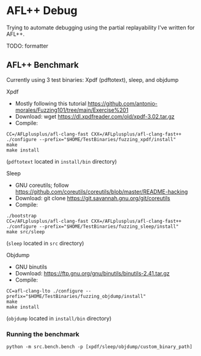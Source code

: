 # AFL++ Debug
Trying to automate debugging using the partial replayability I've written for AFL++.

TODO: formatter

## AFL++ Benchmark
Currently using 3 test binaries: Xpdf (pdftotext), sleep, and objdump

Xpdf
 - Mostly following this tutorial https://github.com/antonio-morales/Fuzzing101/tree/main/Exercise%201
 - Download: wget https://dl.xpdfreader.com/old/xpdf-3.02.tar.gz
 - Compile:
```
CC=/AFLplusplus/afl-clang-fast CXX=/AFLplusplus/afl-clang-fast++ ./configure --prefix="$HOME/TestBinaries/fuzzing_xpdf/install"
make
make install
```
(`pdftotext` located in `install/bin` directory)


Sleep
 - GNU coreutils; follow https://github.com/coreutils/coreutils/blob/master/README-hacking
 - Download: git clone https://git.savannah.gnu.org/git/coreutils
 - Compile: 
```
./bootstrap
CC=/AFLplusplus/afl-clang-fast CXX=/AFLplusplus/afl-clang-fast++ ./configure --prefix="$HOME/TestBinaries/fuzzing_sleep/install"
make src/sleep
```
(`sleep` located in `src` directory)


Objdump
 - GNU binutils
 - Download: https://ftp.gnu.org/gnu/binutils/binutils-2.41.tar.gz
 - Compile:
```
CC=afl-clang-lto ./configure --prefix="$HOME/TestBinaries/fuzzing_objdump/install"
make
make install
```
(`objdump` located in `install/bin` directory)

### Running the benchmark
```
python -m src.bench.bench -p [xpdf/sleep/objdump/custom_binary_path]
```
